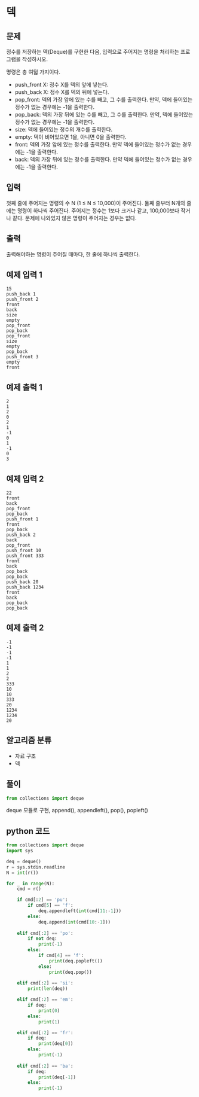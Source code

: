 # 덱

## 문제
정수를 저장하는 덱(Deque)를 구현한 다음, 입력으로 주어지는 명령을 처리하는 프로그램을 작성하시오.

명령은 총 여덟 가지이다.

- push_front X: 정수 X를 덱의 앞에 넣는다.
- push_back X: 정수 X를 덱의 뒤에 넣는다.
- pop_front: 덱의 가장 앞에 있는 수를 빼고, 그 수를 출력한다. 만약, 덱에 들어있는 정수가 없는 경우에는 -1을 출력한다.
- pop_back: 덱의 가장 뒤에 있는 수를 빼고, 그 수를 출력한다. 만약, 덱에 들어있는 정수가 없는 경우에는 -1을 출력한다.
- size: 덱에 들어있는 정수의 개수를 출력한다.
- empty: 덱이 비어있으면 1을, 아니면 0을 출력한다.
- front: 덱의 가장 앞에 있는 정수를 출력한다. 만약 덱에 들어있는 정수가 없는 경우에는 -1을 출력한다.
- back: 덱의 가장 뒤에 있는 정수를 출력한다. 만약 덱에 들어있는 정수가 없는 경우에는 -1을 출력한다.

## 입력
첫째 줄에 주어지는 명령의 수 N (1 ≤ N ≤ 10,000)이 주어진다. 둘째 줄부터 N개의 줄에는 명령이 하나씩 주어진다. 주어지는 정수는 1보다 크거나 같고, 100,000보다 작거나 같다. 문제에 나와있지 않은 명령이 주어지는 경우는 없다.

## 출력
출력해야하는 명령이 주어질 때마다, 한 줄에 하나씩 출력한다.

## 예제 입력 1 
    15
    push_back 1
    push_front 2
    front
    back
    size
    empty
    pop_front
    pop_back
    pop_front
    size
    empty
    pop_back
    push_front 3
    empty
    front

## 예제 출력 1 
    2
    1
    2
    0
    2
    1
    -1
    0
    1
    -1
    0
    3

## 예제 입력 2
    22
    front
    back
    pop_front
    pop_back
    push_front 1
    front
    pop_back
    push_back 2
    back
    pop_front
    push_front 10
    push_front 333
    front
    back
    pop_back
    pop_back
    push_back 20
    push_back 1234
    front
    back
    pop_back
    pop_back

## 예제 출력 2 
    -1
    -1
    -1
    -1
    1
    1
    2
    2
    333
    10
    10
    333
    20
    1234
    1234
    20

## 알고리즘 분류
- 자료 구조
- 덱

## 풀이
```python
from collections import deque
```
deque 모듈로 구현, append(), appendleft(), pop(), popleft()

## python 코드
```python
from collections import deque
import sys

deq = deque()
r = sys.stdin.readline
N = int(r())

for _ in range(N):
    cmd = r()

    if cmd[:2] == 'pu':
        if cmd[5] == 'f':
            deq.appendleft(int(cmd[11:-1]))
        else:
            deq.append(int(cmd[10:-1]))
    
    elif cmd[:2] == 'po':
        if not deq:
            print(-1)
        else:
            if cmd[4] == 'f':
                print(deq.popleft())
            else:
                print(deq.pop())
    
    elif cmd[:2] == 'si':
        print(len(deq))

    elif cmd[:2] == 'em':
        if deq:
            print(0)
        else:
            print(1)

    elif cmd[:2] == 'fr':
        if deq:
            print(deq[0])
        else:
            print(-1)
      
    elif cmd[:2] == 'ba':
        if deq:
            print(deq[-1])
        else:
            print(-1)
```